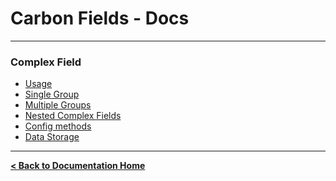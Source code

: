 Carbon Fields - Docs
====================

---

### Complex Field

* [Usage](https://github.com/htmlburger/carbon-fields-docs/blob/master/documentation/3-complex-field/1-usage.md)
* [Single Group](https://github.com/htmlburger/carbon-fields-docs/blob/master/documentation/3-complex-field/2-single-group.md)
* [Multiple Groups](https://github.com/htmlburger/carbon-fields-docs/blob/master/documentation/3-complex-field/3-multiple-groups.md)
* [Nested Complex Fields](https://github.com/htmlburger/carbon-fields-docs/blob/master/documentation/3-complex-field/4-nested-complex-fields.md)
* [Config methods](https://github.com/htmlburger/carbon-fields-docs/blob/master/documentation/3-complex-field/5-config-methods.md)
* [Data Storage](https://github.com/htmlburger/carbon-fields-docs/blob/master/documentation/3-complex-field/6-data-storage.md)

---

**[< Back to Documentation Home](https://github.com/htmlburger/carbon-fields-docs/tree/master/documentation)**